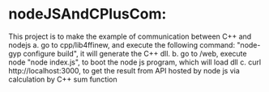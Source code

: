 # nodeJSAndCPlusCom:
This project is to make the example of communication between C++ and nodejs
a. go to cpp/lib4ffinew, and execute the following command: "node-gyp configure build", it will generate the C++ dll.
b. go to /web, execute node "node index.js", to boot the node js program, which will load dll
c. curl http://localhost:3000, to get the result from API hosted by node js via calculation by C++ sum function
